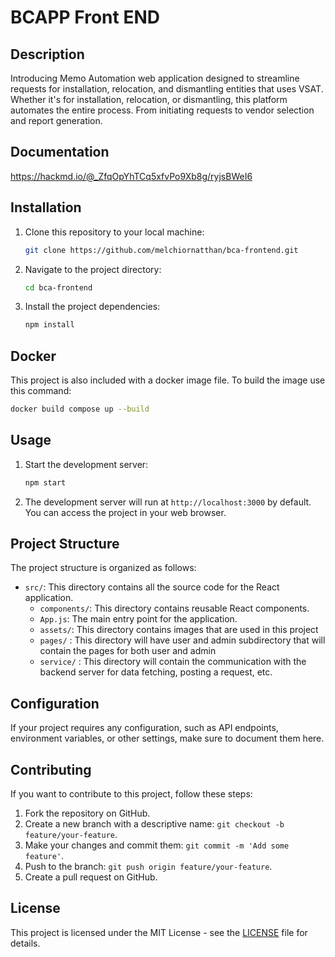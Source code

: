 # BCAPP Front END

## Description

Introducing Memo Automation web application designed to streamline requests for installation, relocation, and dismantling entities that uses VSAT. Whether it's for installation, relocation, or dismantling, this platform automates the entire process. From initiating requests to vendor selection and report generation.

## Documentation

https://hackmd.io/@_ZfqOpYhTCq5xfvPo9Xb8g/ryjsBWeI6

## Installation

1. Clone this repository to your local machine:
   ```bash
   git clone https://github.com/melchiornatthan/bca-frontend.git
   ```

2. Navigate to the project directory:
   ```bash
   cd bca-frontend
   ```

3. Install the project dependencies:
   ```bash
   npm install
   ```

## Docker

This project is also included with a docker image file. To build the image use this command:

```bash
docker build compose up --build
```

## Usage

1. Start the development server:
   ```bash
   npm start
   ```

2. The development server will run at `http://localhost:3000` by default. You can access the project in your web browser.

## Project Structure

The project structure is organized as follows:

- `src/`: This directory contains all the source code for the React application.
  - `components/`: This directory contains reusable React components.
  - `App.js`: The main entry point for the application.
  - `assets/`: This directory contains images that are used in this project
  - `pages/` : This directory will have user and admin subdirectory that will contain the pages for both user and admin
  - `service/` : This directory will contain the communication with the backend server for data fetching, posting a request, etc. 

## Configuration

If your project requires any configuration, such as API endpoints, environment variables, or other settings, make sure to document them here.

## Contributing

If you want to contribute to this project, follow these steps:

1. Fork the repository on GitHub.
2. Create a new branch with a descriptive name: `git checkout -b feature/your-feature`.
3. Make your changes and commit them: `git commit -m 'Add some feature'`.
4. Push to the branch: `git push origin feature/your-feature`.
5. Create a pull request on GitHub.

## License

This project is licensed under the MIT License - see the [LICENSE](LICENSE) file for details.
